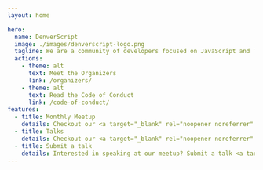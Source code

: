 ```yaml
---
layout: home

hero:
  name: DenverScript
  image: ./images/denverscript-logo.png
  tagline: We are a community of developers focused on JavaScript and TypeScript in the Denver area. We meet every month to talk about JS/TS best practices, features coming to ECMAScript, application development, what's going on in the JS community, and more.
  actions:
    - theme: alt
      text: Meet the Organizers
      link: /organizers/
    - theme: alt
      text: Read the Code of Conduct
      link: /code-of-conduct/
features:
  - title: Monthly Meetup
    details: Checkout our <a target="_blank" rel="noopener noreferrer" href="https://www.meetup.com/DenverScript">meetup.com</a> page to RSVP for the next meetup.
  - title: Talks
    details: Checkout our <a target="_blank" rel="noopener noreferrer" href="https://www.youtube.com/channel/UCIatzpIjlgtFsGofeZSdVLQ">youtube channel</a> to watch the meetup LIVE or to browse past talks.
  - title: Submit a talk
    details: Interested in speaking at our meetup? Submit a talk <a target="_blank" rel="noopener noreferrer" href="https://forms.gle/5A26sY5475X8J14S8">here</a>! Talks of all types and skill levels are welcome.
---
```

